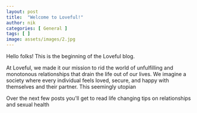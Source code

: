 ```yaml
---
layout: post
title:  "Welcome to Loveful!"
author: nik
categories: [ General ]
tags: [ ]
image: assets/images/2.jpg
---
```


Hello folks! This is the beginning of the Loveful blog. 

At Loveful, we made it our mission to rid the world of unfulfilling and monotonous relationships that drain the life out of our lives. We imagine a society where every individual feels loved, secure, and happy with themselves and their partner. This seemingly utopian 

Over the next few posts you'll get to read life changing tips on relationships and sexual health
